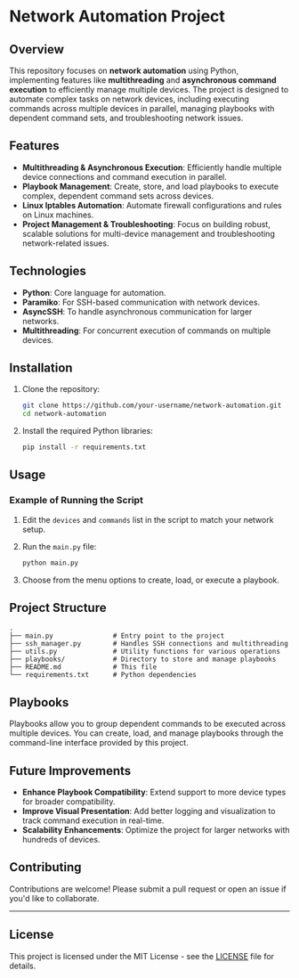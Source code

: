 # Network Automation Project

## Overview

This repository focuses on **network automation** using Python, implementing features like **multithreading** and **asynchronous command execution** to efficiently manage multiple devices. The project is designed to automate complex tasks on network devices, including executing commands across multiple devices in parallel, managing playbooks with dependent command sets, and troubleshooting network issues.

## Features

- **Multithreading & Asynchronous Execution**: Efficiently handle multiple device connections and command execution in parallel.
- **Playbook Management**: Create, store, and load playbooks to execute complex, dependent command sets across devices.
- **Linux Iptables Automation**: Automate firewall configurations and rules on Linux machines.
- **Project Management & Troubleshooting**: Focus on building robust, scalable solutions for multi-device management and troubleshooting network-related issues.

## Technologies

- **Python**: Core language for automation.
- **Paramiko**: For SSH-based communication with network devices.
- **AsyncSSH**: To handle asynchronous communication for larger networks.
- **Multithreading**: For concurrent execution of commands on multiple devices.

## Installation

1. Clone the repository:
   ```bash
   git clone https://github.com/your-username/network-automation.git
   cd network-automation
   ```

2. Install the required Python libraries:
   ```bash
   pip install -r requirements.txt
   ```

## Usage

### Example of Running the Script

1. Edit the `devices` and `commands` list in the script to match your network setup.

2. Run the `main.py` file:
   ```bash
   python main.py
   ```

3. Choose from the menu options to create, load, or execute a playbook.

## Project Structure

```
.
├── main.py               # Entry point to the project
├── ssh_manager.py        # Handles SSH connections and multithreading
├── utils.py              # Utility functions for various operations
├── playbooks/            # Directory to store and manage playbooks
├── README.md             # This file
└── requirements.txt      # Python dependencies
```

## Playbooks

Playbooks allow you to group dependent commands to be executed across multiple devices. You can create, load, and manage playbooks through the command-line interface provided by this project.

## Future Improvements

- **Enhance Playbook Compatibility**: Extend support to more device types for broader compatibility.
- **Improve Visual Presentation**: Add better logging and visualization to track command execution in real-time.
- **Scalability Enhancements**: Optimize the project for larger networks with hundreds of devices.

## Contributing

Contributions are welcome! Please submit a pull request or open an issue if you'd like to collaborate.

---

## License

This project is licensed under the MIT License - see the [LICENSE](LICENSE) file for details.

